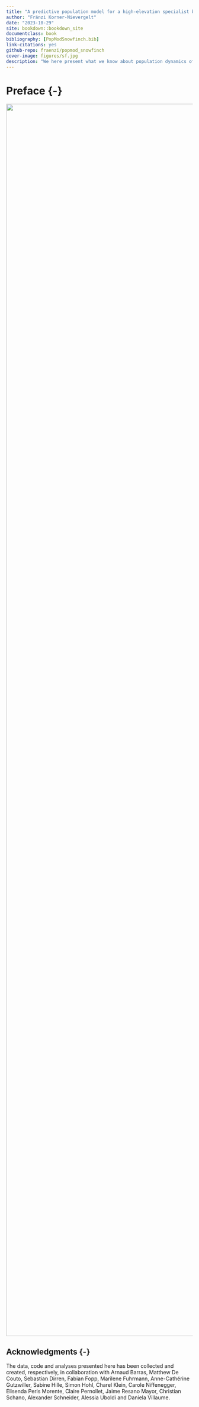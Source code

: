 ```yaml
--- 
title: "A predictive population model for a high-elevation specialist bird species"
author: "Fränzi Korner-Nievergelt"
date: "2023-10-29"
site: bookdown::bookdown_site
documentclass: book
bibliography: [PopModSnowfinch.bib]
link-citations: yes
github-repo: fraenzi/popmod_snowfinch
cover-image: figures/sf.jpg
description: "We here present what we know about population dynamics of Snowfinches."
---
```


# Preface {-}

<img src="figures/sf.jpg" width="3318" style="display: block; margin: auto;" />



## Acknowledgments {-}

The data, code and analyses presented here has been collected and created, respectively, in collaboration with Arnaud Barras, Matthew De Couto, Sebastian Dirren, Fabian Fopp, Marilene Fuhrmann, Anne-Cathérine Gutzwiller, Sabine Hille, Simon Hohl, Charel Klein, Carole Niffenegger, Elisenda Peris Morente, Claire Pernollet, Jaime Resano Mayor, Christian Schano, Alexander Schneider, Alessia Uboldi and Daniela Villaume. 



